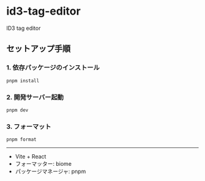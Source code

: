 # id3-tag-editor

ID3 tag editor

## セットアップ手順

### 1. 依存パッケージのインストール

```
pnpm install
```

### 2. 開発サーバー起動

```
pnpm dev
```

### 3. フォーマット

```
pnpm format
```

---
- Vite + React
- フォーマッター: biome
- パッケージマネージャ: pnpm


